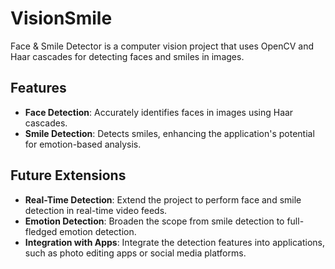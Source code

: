 # VisionSmile

Face & Smile Detector is a computer vision project that uses OpenCV and Haar cascades for detecting faces and smiles in images.

## Features
- **Face Detection**: Accurately identifies faces in images using Haar cascades.
- **Smile Detection**: Detects smiles, enhancing the application's potential for emotion-based analysis.

## Future Extensions
- **Real-Time Detection**: Extend the project to perform face and smile detection in real-time video feeds.
- **Emotion Detection**: Broaden the scope from smile detection to full-fledged emotion detection.
- **Integration with Apps**: Integrate the detection features into applications, such as photo editing apps or social media platforms.

